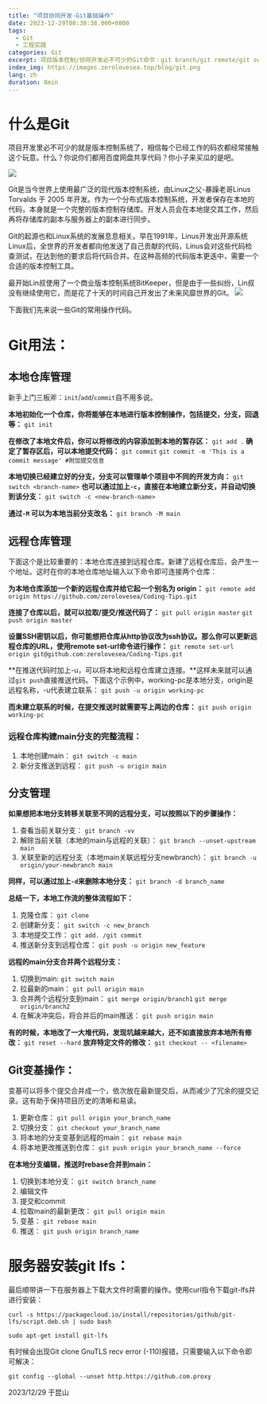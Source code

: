 ```yaml
---
title: "项目协同开发-Git基础操作"
date: 2023-12-29T08:30:38.000+0800
tags: 
  - Git
  - 工程实践
categories: Git
excerpt: 项目版本控制/协同开发必不可少的Git命令：git branch/git remote/git switch/etc。
index_img: https://images.zerolovesea.top/blog/git.png
lang: zh
duration: 8min
---
```

# 什么是Git

项目开发里必不可少的就是版本控制系统了，相信每个已经工作的码农都经常接触这个玩意。什么？你说你们都用百度网盘共享代码？你小子来买瓜的是吧。

![](http://images.zerolovesea.top/blog/231229-1.gif)

Git是当今世界上使用最广泛的现代版本控制系统，由Linux之父-暴躁老哥Linus Torvalds 于 2005 年开发。作为一个分布式版本控制系统，开发者保存在本地的代码，本身就是一个完整的版本控制存储库。开发人员会在本地提交其工作，然后再将存储库的副本与服务器上的副本进行同步。

Git的起源也和Linux系统的发展息息相关。早在1991年，Linus开发出开源系统Linux后，全世界的开发者都向他发送了自己贡献的代码，Linus会对这些代码检查测试，在达到他的要求后将代码合并。在这种高频的代码版本更迭中，需要一个合适的版本控制工具。

最开始Lin叔使用了一个商业版本控制系统BitKeeper，但是由于一些纠纷，Lin叔没有继续使用它，而是花了十天的时间自己开发出了未来风靡世界的Git。
![](http://images.zerolovesea.top/blog/231229-2.jpg)

下面我们先来说一些Git的常用操作代码。

# Git用法：
## 本地仓库管理

新手上门三板斧：`init`/`add`/`commit`自不用多说。

**本地初始化一个仓库，你将能够在本地进行版本控制操作，包括提交，分支，回退等：**
`git init`

**在修改了本地文件后，你可以将修改的内容添加到本地的暂存区：**
`git add .`
**确定了暂存区后，可以本地提交代码：**
`git commit`
`git commit -m 'This is a commit message' #附加提交信息`

**本地切换已经建立好的分支，分支可以管理单个项目中不同的开发方向：**
`git switch <branch-name>`
**也可以通过加上`-c`，直接在本地建立新分支，并自动切换到该分支：**
`git switch -c <new-branch-name>`

**通过`-M` 可以为本地当前分支改名：**
`git branch -M main`

## 远程仓库管理
下面这个是比较重要的：本地仓库连接到远程仓库。新建了远程仓库后，会产生一个地址。这时在你的本地仓库地址输入以下命令即可连接两个仓库：

**为本地仓库添加一个新的远程仓库并给它起一个别名为 origin：**
`git remote add origin https://github.com/zerolovesea/Coding-Tips.git`

**连接了仓库以后，就可以拉取/提交/推送代码了：**
`git pull origin master`
`git push origin master`

**设置SSH密钥以后，你可能想把仓库从http协议改为ssh协议。那么你可以更新远程仓库的URL，使用remote set-url命令进行操作：**
`git remote set-url origin git@github.com:zerolovesea/Coding-Tips.git`

**在推送代码时加上-u，可以将本地和远程仓库建立连接。**这样未来就可以通过`git push`直接推送代码。下面这个示例中，working-pc是本地分支，origin是远程名称，-u代表建立联系：
`git push -u origin working-pc`

**而未建立联系的时候，在提交推送时就需要写上两边的仓库：**
`git push origin working-pc`

### 远程仓库构建main分支的完整流程：
1. 本地创建main：
`git switch -c main`
2. 新分支推送到远程：
`git push -u origin main`

## 分支管理
**如果想把本地分支转移关联至不同的远程分支，可以按照以下的步骤操作：**
1. 查看当前关联分支：
`git branch -vv`
2. 解除当前关联（本地的main与远程的关联）：
`git branch --unset-upstream main`
3. 关联至新的远程分支（本地main关联远程分支newbranch）：
`git branch -u origin/your-newbranch main`

**同样，可以通过加上`-d`来删除本地分支：**
`git branch -d branch_name`

**总结一下，本地工作流的整体流程如下：**
1. 克隆仓库：
`git clone`
2. 创建新分支：
`git switch -c new_branch`
3. 本地提交工作：
`git add. /git commit`
4. 推送新分支到远程仓库：
`git push -u origin new_feature`

**远程的main分支合并两个远程分支：**

1. 切换到main: 
`git switch main`
2. 拉最新的main：
`git pull origin main`
3. 合并两个远程分支到main：
`git merge origin/branch1`
`git merge origin/branch2`
4. 在解决冲突后，将合并后的main推送：
`git push origin main`

**有的时候，本地改了一大堆代码，发现坑越来越大，还不如直接放弃本地所有修改：**
`git reset --hard`
**放弃特定文件的修改：**
`git checkout -- <filename>`

## Git变基操作：
变基可以将多个提交合并成一个，依次放在最新提交后，从而减少了冗余的提交记录。这有助于保持项目历史的清晰和易读。

1. 更新仓库：
`git pull origin your_branch_name`
2. 切换分支：
`git checkout your_branch_name`
3. 将本地的分支变基到远程的main：
`git rebase main`
4. 将本地更改推送到仓库：
`git push origin your_branch_name --force`

**在本地分支编辑，推送时rebase合并到main：**

1. 切换到本地分支：
`git switch branch_name`
2. 编辑文件
3. 提交和commit
4. 拉取main的最新更改：
`git pull origin main`
5. 变基：
`git rebase main`
6. 推送：
`git push origin branch_name`

# 服务器安装git lfs：
最后顺带讲一下在服务器上下载大文件时需要的操作。使用curl指令下载git-lfs并进行安装：

`curl -s https://packagecloud.io/install/repositories/github/git-lfs/script.deb.sh | sudo bash`

`sudo apt-get install git-lfs`

有时候会出现Git clone GnuTLS recv error (-110)报错，只需要输入以下命令即可解决：

`git config --global --unset http.https://github.com.proxy`

2023/12/29 于昆山
